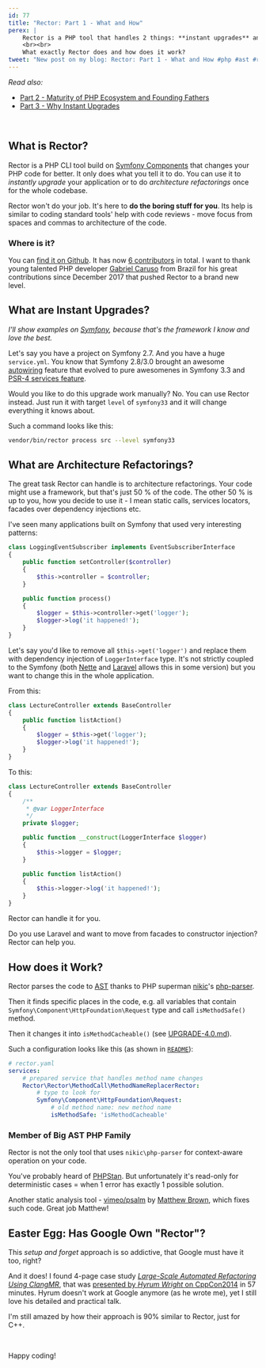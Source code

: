 ```yaml
---
id: 77
title: "Rector: Part 1 - What and How"
perex: |
    Rector is a PHP tool that handles 2 things: **instant upgrades** and **architecture refactorings**.
    <br><br>
    What exactly Rector does and how does it work?
tweet: "New post on my blog: Rector: Part 1 - What and How #php #ast #refactoring #instantupgrades"
---
```


*Read also:*

- [Part 2 - Maturity of PHP Ecosystem and Founding Fathers](/blog/2018/02/26/rector-part-2-maturity-of-php-ecocystem-and-founding-fathers/)
- [Part 3 - Why Instant Upgrades](/blog/2018/03/05/rector-part-3-why-instant-upgrades/)

<br>

## What is Rector?

Rector is a PHP CLI tool build on [Symfony Components](https://symfony.com/components) that changes your PHP code for better.
It only does what you tell it to do. You can use it to *instantly upgrade* your application or to do *architecture refactorings* once for the whole codebase.

Rector won't do your job. It's here to **do the boring stuff for you**. Its help is similar to coding standard tools' help with code reviews - move focus from spaces and commas to architecture of the code.

### Where is it?

You can [find it on Github](https://github.com/rectorphp/rector). It has now [6 contributors](https://github.com/rectorphp/rector/graphs/contributors) in total. I want to thank young talented PHP developer [Gabriel Caruso](https://github.com/carusogabriel) from Brazil for his great contributions since December 2017 that pushed Rector to a brand new level.

## What are Instant Upgrades?

*I'll show examples on [Symfony](https://symfony.com/), because that's the framework I know and love the best.*

Let's say you have a project on Symfony 2.7. And you have a huge `service.yml`. You know that Symfony 2.8/3.0 brought an awesome [autowiring](https://symfony.com/blog/new-in-symfony-2-8-service-auto-wiring) feature that evolved to pure awesomenes in Symfony 3.3 and [PSR-4 services feature](/blog/2017/05/07/how-to-refactor-to-new-dependency-injection-features-in-symfony-3-3/#4-use-psr-4-based-service-autodiscovery-and-registration).

Would you like to do this upgrade work manually? No. You can use Rector instead.
Just run it with target `level` of `symfony33` and it will change everything it knows about.

Such a command looks like this:

```bash
vendor/bin/rector process src --level symfony33
```

## What are Architecture Refactorings?

The great task Rector can handle is to architecture refactorings. Your code might use a framework, but that's just 50 % of the code. The other 50 % is up to you, how you decide to use it - I mean static calls, services locators, facades over dependency injections etc.

I've seen many applications built on Symfony that used very interesting patterns:

```php
class LoggingEventSubscriber implements EventSubscriberInterface
{
    public function setController($controller)
    {
        $this->controller = $controller;
    }

    public function process()
    {
        $logger = $this->controller->get('logger');
        $logger->log('it happened!');
    }
}
```

Let's say you'd like to remove all `$this->get('logger')` and replace them with dependency injection of `LoggerInterface` type. It's not strictly coupled to the Symfony (both [Nette](https://forum.nette.org/en/22075-context-on-presenter-is-deprecated) and [Laravel](https://laravel.com/docs/5.5/facades#facade-class-reference) allows this in some version) but you want to change this in the whole application.

From this:

```php
class LectureController extends BaseController
{
    public function listAction()
    {
        $logger = $this->get('logger');
        $logger->log('it happened!');
    }
}
```

To this:

```php
class LectureController extends BaseController
{
    /**
     * @var LoggerInterface
     */
    private $logger;

    public function __construct(LoggerInterface $logger)
    {
        $this->logger = $logger;
    }

    public function listAction()
    {
        $this->logger->log('it happened!');
    }
}
```

Rector can handle it for you.

Do you use Laravel and want to move from facades to constructor injection? Rector can help you.

## How does it Work?

Rector parses the code to [AST](/blog/2017/11/06/wow-to-change-php-code-with-abstract-syntax-tree/) thanks to PHP superman [nikic](https://nikic.github.io/)'s [php-parser](https://github.com/nikic/PHP-Parser).

Then it finds specific places in the code, e.g. all variables that contain `Symfony\Component\HttpFoundation\Request` type and call `isMethodSafe()` method.

Then it changes it into `isMethodCacheable()` (see [UPGRADE-4.0.md](https://github.com/symfony/symfony/blob/master/UPGRADE-4.0.md#httpfoundation)).

Such a configuration looks like this (as shown in [`README`](https://github.com/rectorphp/rector#change-a-method-name)):

```yaml
# rector.yaml
services:
    # prepared service that handles method name changes
    Rector\Rector\MethodCall\MethodNameReplacerRector:
        # type to look for
        Symfony\Component\HttpFoundation\Request:
            # old method name: new method name
            isMethodSafe: 'isMethodCacheable'
```

### Member of Big AST PHP Family

Rector is not the only tool that uses `nikic\php-parser` for context-aware operation on your code.

You've probably heard of [PHPStan](/blog/2017/01/28/why-I-switched-scrutinizer-for-phpstan-and-you-should-too/). But unfortunately it's read-only for deterministic cases = when 1 error has exactly 1 possible solution.

Another static analysis tool - [vimeo/psalm](https://github.com/vimeo/psalm) by [Matthew Brown](https://github.com/muglug), which fixes such code. Great job Matthew!

## Easter Egg: Has Google Own "Rector"?

This *setup and forget* approach is so addictive, that Google must have it too, right?

And it does! I found 4-page case study *[Large-Scale Automated Refactoring Using ClangMR](https://static.googleusercontent.com/media/research.google.com/en//pubs/archive/41342.pdf)*, that was [presented by *Hyrum Wright* on CppCon2014](https://www.youtube.com/watch?v=ZpvvmvITOrk) in 57 minutes. Hyrum doesn't work at Google anymore (as he wrote me), yet I still love his detailed and practical talk.

I'm still amazed by how their approach is 90% similar to Rector, just for C++.

<br>

Happy coding!
